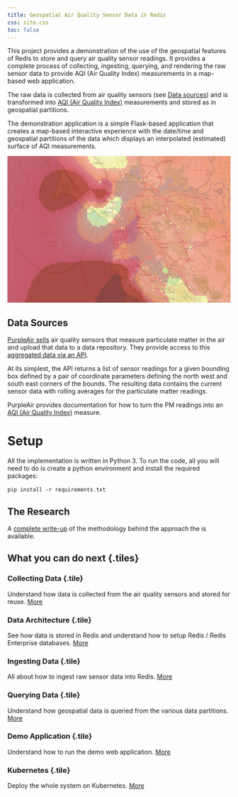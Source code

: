 ```yaml
---
title: Geospatial Air Quality Sensor Data in Redis
css: site.css
toc: false
---
```


This project provides a demonstration of the use of the geospatial
features of Redis to store and query air quality sensor readings. It provides
a complete process of collecting, ingesting, querying, and rendering
the raw sensor data to provide AQI (Air Quality Index) measurements
in a map-based web application.

The raw data is collected from air quality sensors (see [Data sources](#data-sources))
and is transformed into [AQI (Air Quality Index)](https://www.airnow.gov/aqi/aqi-basics/)
measurements and stored as in geospatial partitions.

The demonstration application is a simple Flask-based application
that creates a map-based interactive experience with the date/time and geospatial
partitions of the data which displays an interpolated (estimated) surface
of AQI measurements.

![An example interpoliation](example-interpolation.png)

## Data Sources

[PurpleAir sells](https://www.purpleair.com) air quality sensors that measure
particulate matter in the air and upload that data to a data repository. They
provide access to this [aggregated data via an API](https://docs.google.com/document/d/15ijz94dXJ-YAZLi9iZ_RaBwrZ4KtYeCy08goGBwnbCU/edit#heading=h.2tzq9j55gsj6).

At its simplest, the API returns a list of sensor readings for a given
bounding box defined by a pair of coordinate parameters defining the north west
and south east corners of the bounds. The resulting data contains the current
sensor data with rolling averages for the particulate matter readings.

PurpleAir provides documentation for how to turn the PM readings into an [AQI (Air Quality Index)](https://www.airnow.gov/aqi/aqi-basics/)
measure.

# Setup

All the implementation is written in Python 3. To run the code, all you
will need to do is create a python environment and install the
required packages:

```
pip install -r requirements.txt
```

## The Research

A [complete write-up](partitioning-geospatial-sensor-data.html) of the methodology behind the approach the is available.

## What you can do next {.tiles}

### Collecting Data {.tile}

Understand how data is collected from the air quality sensors and stored for
reuse. [More](collect.html)

### Data Architecture {.tile}

See how data is stored in Redis and understand how to setup Redis / Redis Enterprise databases. [More](data.html)

### Ingesting Data {.tile}

All about how to ingest raw sensor data into Redis. [More](ingest.html)

### Querying Data {.tile}

Understand how geospatial data is queried from the various
data partitions. [More](query.html)

### Demo Application {.tile}

Understand how to run the demo web application. [More](application.html)

### Kubernetes {.tile}

Deploy the whole system on Kubernetes. [More](k8s.html)
